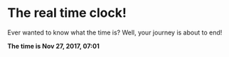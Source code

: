 # The real time clock!

Ever wanted to know what the time is? Well, your journey is about to end!

**The time is Nov 27, 2017, 07:01**